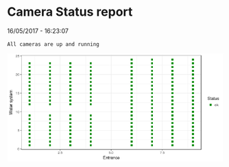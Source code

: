 Camera Status report
================
16/05/2017 - 16:23:07

    All cameras are up and running

![](camreport_files/figure-markdown_github/unnamed-chunk-2-1.png)
